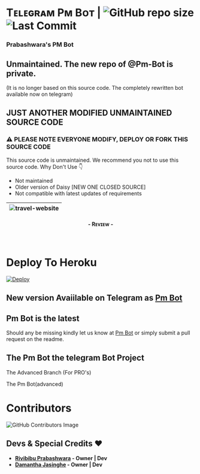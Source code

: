 # Tᴇʟᴇɢʀᴀᴍ Pᴍ Bᴏᴛ | ![GitHub repo size](https://img.shields.io/github/repo-size/PrabashwaraX/Pm-Bot?label=Repo%20Size) ![Last Commit](https://img.shields.io/github/last-commit/PrabashwaraX/Pm-Bot?color=red&label=Last%20commit&logo=damantha&logoColor=green)
### Prabashwara's PM Bot

## Unmaintained. The new repo of @Pm-Bot is private.
(It is no longer based on this source code. The completely rewritten bot available now on telegram)

## JUST ANOTHER MODIFIED UNMAINTAINED SOURCE CODE
### ⚠️ PLEASE NOTE EVERYONE MODIFY, DEPLOY OR FORK THIS SOURCE CODE
This source code is unmaintained. We recommend you not to use this source code. Why Don't Use 👇
- Not maintained
- Older version of Daisy [NEW ONE CLOSED SOURCE]
- Not compatible with latest updates of requirements

| ![travel-website](https://telegra.ph/file/fdbf7e3d8dcc077cffaab.jpg) |
|----------------------------------------------------------------------|
<h4 align="center">- Rᴇᴠɪᴇᴡ -<h4>
  
<br>

# Deploy To Heroku
  
[![Deploy](https://www.herokucdn.com/deploy/button.svg)](https://heroku.com/deploy?template=https://github.com/WKRPrabashwara/Pm-Bot)  

## New version Avaiilable on Telegram as [Pm Bot](#)
## Pm Bot is the latest

Should any be missing kindly let us know at [Pm Bot](#) or simply submit a pull request on the readme.

## The Pm Bot the telegram Bot Project
The Advanced Branch (For PRO's)

The Pm Bot(advanced)
  
# Contributors
![GitHub Contributors Image](https://contrib.rocks/image?repo=PrabashwaraX/Pm-Bot)
  
## Devs & Special Credits ❤

- **[Rivibibu Prabashwara](https://github.com/WKRPrabashwara) - Owner | Dev**
- **[Damantha Jasinghe](https://github.com/Damantha126) - Owner | Dev**
